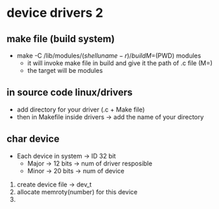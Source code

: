 # device drivers 2

## make file (build system)
-	make -C /lib/modules/$(shell uname -r)/build M=$(PWD) modules
    - it will invoke make file in build and give it the path of .c file (M=)
    - the target will be modules

## in source code linux/drivers
- add directory for your driver (.c + Make file)
- then in Makefile inside drivers -> add the name of your directory


## char device 
- Each device in system -> ID 32 bit
    - Major -> 12 bits -> num of driver resposible 
    - Minor -> 20 bits -> num of device

1. create device file -> dev_t
2. allocate memroty(number) for this device
3. 

